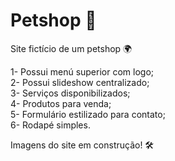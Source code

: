 # Petshop 🐶

Site fictício de um petshop 🌍

1- Possui menú superior com logo;<br>
2- Possui slideshow centralizado;<br>
3- Serviços disponibilizados;<br>
4- Produtos para venda;<br>
5- Formulário estilizado para contato;<br>
6- Rodapé simples.<br>

Imagens do site em construção! 🛠


